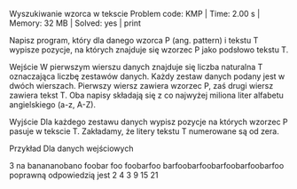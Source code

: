 Wyszukiwanie wzorca w tekscie
Problem code: KMP | Time: 2.00 s | Memory: 32 MB | Solved: yes | print

Napisz program, który dla danego wzorca P (ang. pattern) i tekstu T wypisze pozycje, na których znajduje się wzorzec P jako podsłowo tekstu T.

Wejście
W pierwszym wierszu danych znajduje się liczba naturalna T oznaczająca liczbę zestawów danych. Każdy zestaw danych podany jest w dwóch wierszach. Pierwszy wiersz zawiera wzorzec P, zaś drugi wiersz zawiera tekst T. Oba napisy składają się z co najwyżej miliona liter alfabetu angielskiego (a-z, A-Z).

Wyjście
Dla każdego zestawu danych wypisz pozycje na których wzorzec P pasuje w tekscie T. Zakładamy, że litery tekstu T numerowane są od zera.

Przykład
Dla danych wejściowych

3
na
banananobano
foobar
foo
foobarfoo
barfoobarfoobarfoobarfoobarfoo
poprawną odpowiedzią jest
2
4
3
9
15
21
